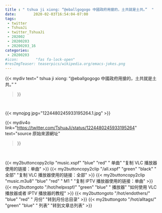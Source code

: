 ```yaml
---
title : " tshua ji xiong: “@eballgogogo 中國政府用搶的，土共就是土共。”  "
date:        2020-02-03T16:54:04-07:00
tags:
 - twitter
 - TshuaJi
 - twitter_TshuaJi
 - 202002
 - 20200203
 - 20200203_16
categories:
 - 20200203
#icon:        "fas fa-lock-open"
#resImgTeaser: teaserpics/wikipedia.org/emacs-jokes.png
---
```


{{< mydiv text=" tshua ji xiong: “@eballgogogo 中國政府用搶的，土共就是土共。”  "
>}}
<br>


 {{< mynojpg jpg="1224480245933195264.1.jpg" >}}<br> 



{{< mydiv4o link="https://twitter.com/TshuaJi/status/1224480245933195264"
text="source 原始來源網址"
>}}


<br>



{{< my2buttoncopy2clip "music.xspf"        "blue"   "red"    " 单曲"  "复制 VLC 播放器使用的链接：单曲" >}} {{< my2buttoncopy2clip "/all.xspf"         "green"  "black"  " 全部"  "复制 VLC 播放器使用的链接：全部" >}} {{< my2buttoncopy2clip "music.m3u8"        "blue"   "red"    " M1 "    "复制 IPTV 播放器使用的链接：单曲" >}} {{< my2buttongoto      "/hot/helpxspf/"    "green"  "blue"   " 播放器" "如何使用 VLC 播放器或者 IPTV 播放器的教程" >}} {{< my2buttongoto      "/hot/endothers/"   "blue"   "red"    " 月份"   "转到月份总目录" >}} {{< my2buttongoto      "/hot/alltags/"     "green"  "blue"   " 列表"   "转到文章总列表" >}} 
